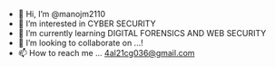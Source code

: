- 👋 Hi, I’m @manojm2110
- 👀 I’m interested in CYBER SECURITY
- 🌱 I’m currently learning DIGITAL FORENSICS AND WEB SECURITY
- 💞️ I’m looking to collaborate on ...!
- 📫 How to reach me ... 4al21cg036@gmail.com

<!---
manojm2110/manojm2110 is a ✨ special ✨ repository because its `README.md` (this file) appears on your GitHub profile.
You can click the Preview link to take a look at your changes.
--->
